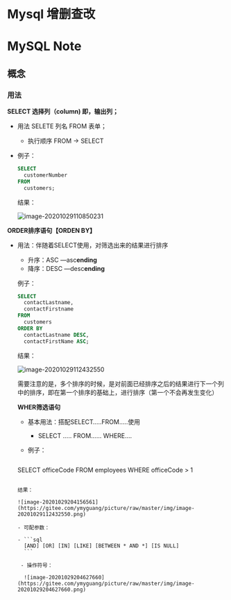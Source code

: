 # Mysql 增删查改




# MySQL Note

## 概念



### 用法

**SELECT 选择列（column) 即，输出列；**

- 用法  SELETE 列名 FROM  表单；

  - 执行顺序 FROM -> SELECT

- 例子：

  ```sql
  SELECT 
  	customerNumber
  FROM 
  	customers;
  ```

  结果：

  ![image-20201029110850231](https://gitee.com/ymyguang/picture/raw/master/img/image-20201029110850231.png)

**ORDER排序语句【ORDEN BY】**

- 用法：伴随着SELECT使用，对筛选出来的结果进行排序

  - 升序：ASC  —asc**ending**
  - 降序：DESC  —desc**ending**

  例子：

  ```sql
  SELECT 
  	contactLastname,
  	contactFirstname
  FROM
  	customers
  ORDER BY
  	contactLastname DESC,
  	contactFirstName ASC;
  ```

  结果：

  ![image-20201029112432550](https://gitee.com/ymyguang/picture/raw/master/img/image-20201029204156561.png)

  需要注意的是，多个排序的时候，是对前面已经排序之后的结果进行下一个列中的排序，即在第一个排序的基础上，进行排序（第一个不会再发生变化）

  

  **WHER筛选语句**

  - 基本用法：搭配SELECT…..FROM…..使用

    - SELECT ….. FROM…… WHERE….

  - 例子：
  
    ```sql
  SELECT 
    	officeCode
FROM 
    	employees
    WHERE 
    	officeCode > 1 
    ```
    
    结果：
    
    ![image-20201029204156561](https://gitee.com/ymyguang/picture/raw/master/img/image-20201029112432550.png)
    
    - 可配参数：
    
    - ```sql
      [AND] [OR] [IN] [LIKE] [BETWEEN * AND *] [IS NULL]
      ```
    
	 - 操作符号：
    
      ![image-20201029204627660](https://gitee.com/ymyguang/picture/raw/master/img/image-20201029204627660.png)
  



